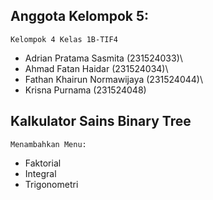 ## Anggota Kelompok 5:
    Kelompok 4 Kelas 1B-TIF4
* Adrian Pratama Sasmita (231524033)\
* Ahmad Fatan Haidar (231524034)\
* Fathan Khairun Normawijaya (231524044)\
* Krisna Purnama (231524048)

## Kalkulator Sains Binary Tree
    Menambahkan Menu:
* Faktorial
* Integral
* Trigonometri